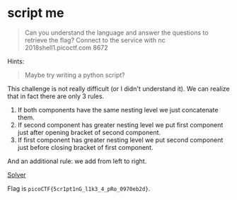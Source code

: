 # script me

> Can you understand the language and answer the questions to retrieve the flag? Connect to the service with nc 2018shell1.picoctf.com 8672

Hints:

> Maybe try writing a python script?

This challenge is not really difficult (or I didn't understand it). We can realize that in fact there are only 3 rules.

1. If both components have the same nesting level we just concatenate them.
2. If second component has greater nesting level we put first component just after opening bracket of second component.
3. If first component has greater nesting level we put second component just before closing bracket of first component.

And an additional rule: we add from left to right.

[Solver](solve.py)

Flag is `picoCTF{5cr1pt1nG_l1k3_4_pRo_0970eb2d}`.